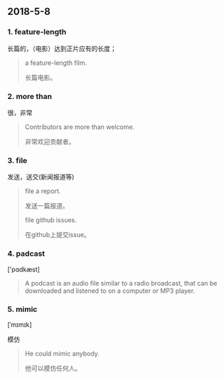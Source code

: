 ## 2018-5-8

### 1. feature-length

长篇的，（电影）达到正片应有的长度；

> a feature-length film.
> 
> 长篇电影。

### 2. more than

很，非常

> Contributors are more than welcome.
> 
> 非常欢迎贡献者。

### 3. file

发送，送交(新闻报道等)

> file a report.
> 
> 发送一篇报道。
> 
> file github issues.
> 
> 在github上提交issue。

### 4. padcast

 ['pɑdkæst]

> A podcast is an audio file similar to a radio broadcast, that can be downloaded and listened to on a computer or MP3 player.

### 5. mimic

[ˈmɪmɪk] 

模仿

> He could mimic anybody.
> 
> 他可以模仿任何人。
